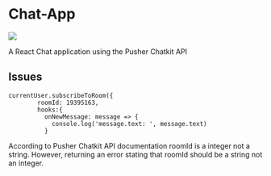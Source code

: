 # Chat-App

[![](https://img.shields.io/github/license/shahisa/mars.svg)](https://github.com/shahisa/chat-app)

A React Chat application using the Pusher Chatkit API

## Issues

```
currentUser.subscribeToRoom({
        roomId: 19395163,
        hooks:{
          onNewMessage: message => {
            console.log('message.text: ', message.text)
          }
```

According to Pusher Chatkit API documentation roomId is a integer not a string. However, returning an error stating that roomId should be a string not an integer. 



